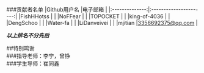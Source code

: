 ###贡献者名单
|Github用户名     |电子邮箱                 |
|:--------------:|:----------------------:|
|FishHHotss      |                        |
|NoFFear         |                        |
|TOPOCKET        |                        |
|king-of-4036    |                        |
|DengSchoo       |                        |
|Water-fa        |                        |
|LiDanveivei     |                        |
|mjitian         |3356692375@qq.com       |

***以上排名不分先后***

##特别鸣谢  
###指导老师：李宁，曾铮  
###学生导师：崔同鑫  
